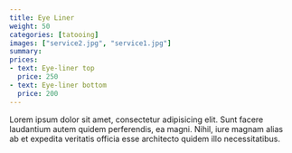 ```yaml
---
title: Eye Liner
weight: 50
categories: [tatooing]
images: ["service2.jpg", "service1.jpg"]
summary: 
prices:
- text: Eye-liner top
  price: 250
- text: Eye-liner bottom
  price: 200
---
```

Lorem ipsum dolor sit amet, consectetur adipisicing elit. Sunt facere laudantium autem quidem perferendis, ea magni. Nihil, iure magnam alias ab et expedita veritatis officia esse architecto quidem illo necessitatibus.
